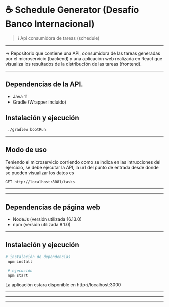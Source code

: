 # ☕️ Schedule Generator (Desafío Banco Internacional)

> ℹ️ Api consumidora de tareas (schedule) 
_ _ _ _ _ 

-> Repositorio que contiene una API, consumidora de las tareas generadas 
por el microservicio (backend) y una aplicación web realizada en React que visualiza 
los resultados de la distribución de las tareas (frontend).

_ _ _ _ _


## Dependencias de la API.
* Java 11
* Gradle (Wrapper incluido)

## Instalación y ejecución

```bash
 ./gradlew bootRun
```

_ _ _ _ _

## Modo de uso
Teniendo el microservicio corriendo como se indica en las intrucciones del ejercicio,
se debe ejecutar la API, la url del punto de entrada desde donde se pueden visualizar los 
datos es 
```
GET http://localhost:8081/tasks
```

_ _ _ _ _
_ _ _ _ _

## Dependencias de página web
* NodeJs (versión utilizada 16.13.0)
* npm (versión utilizada 8.1.0)

_ _ _ _ _

## Instalación y ejecución

```bash
# instalación de dependencias
 npm install

 # ejecución
 npm start
```

La aplicación estara disponible en http://localhost:3000
_ _ _ _ _
_ _ _ _ _
_ _ _ _ _

